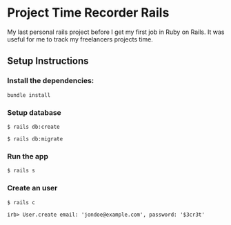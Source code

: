 # Project Time Recorder Rails

My last personal rails project before I get my first job in Ruby on Rails.
It was useful for me to track my freelancers projects time.

## Setup Instructions

### Install the dependencies:
`bundle install`


### Setup database
`$ rails db:create`

`$ rails db:migrate`

### Run the app
`$ rails s`

### Create an user

`$ rails c`

`irb> User.create email: 'jondoe@example.com', password: '$3cr3t'`